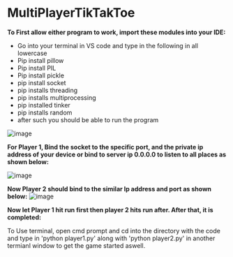 # MultiPlayerTikTakToe
**To First allow either program to work, import these modules into your IDE:**
- 	Go into your terminal in VS code and type in the following in all lowercase
- 	Pip install pillow
- 	Pip install PIL
- 	Pip install pickle
-  pip install socket
-  pip installs threading
-  pip installs multiprocessing
-  pip installed tinker
-  pip installs random
-  after such you should be able to run the program

![image](https://github.com/user-attachments/assets/6a5f9241-54fe-4d45-a8f7-cb2d6accf00a)

**For Player 1, Bind the socket to the specific port, and the private ip address of your device or bind to server ip 0.0.0.0 to listen to all places as shown below:**

![image](https://github.com/user-attachments/assets/d642a0ed-1c5c-46ce-81f9-fedb9150a5a0)


**Now Player 2 should bind to the similar Ip address and port as shown below:**
![image](https://github.com/user-attachments/assets/e67a0ae3-f4de-4f7b-bde5-ef04685efad9)

**Now let Player 1 hit run first then player 2 hits run after. After that, it is completed:**

To Use terminal, open cmd prompt and cd into the directory with the code and type in 'python player1.py' along with 'python player2.py' in another termianl window to get the game started aswell.
